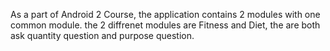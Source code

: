 
As a part of Android 2 Course, the application contains 2 modules with one common module. 
the 2 diffrenet modules are Fitness and Diet, the are both ask quantity question and purpose question.
